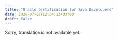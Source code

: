 ```yaml
---
title: "Oracle Certification for Java Developers"
date: 2020-07-05T12:54:13+03:00
draft: false
---
```


​​Sorry, translation is not available yet.
